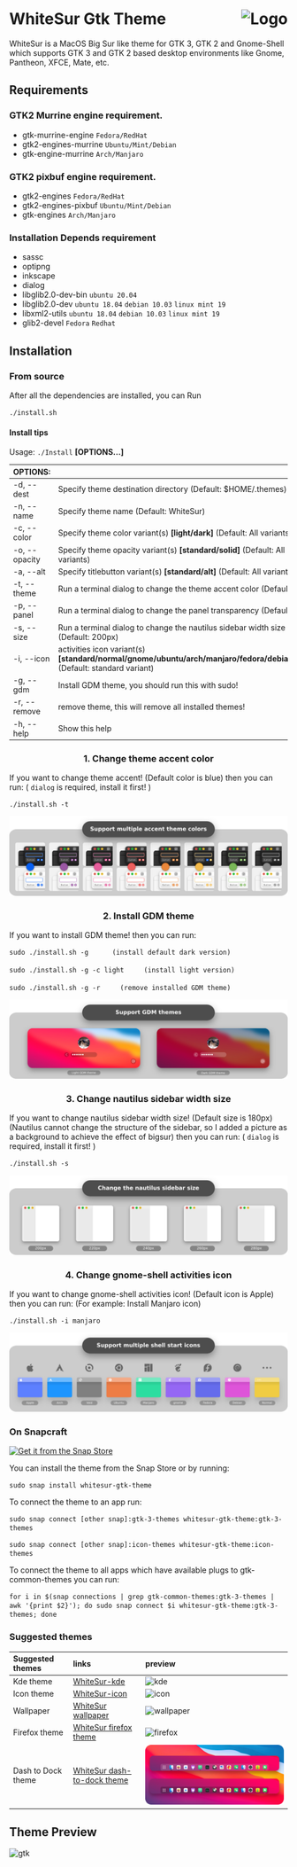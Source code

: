 <img src="https://github.com/vinceliuice/Sierra-gtk-theme/blob/imgs/logo.png" alt="Logo" align="right" /> WhiteSur Gtk Theme
======

WhiteSur is a MacOS Big Sur like theme for GTK 3, GTK 2 and Gnome-Shell which supports GTK 3 and GTK 2 based desktop environments like Gnome, Pantheon, XFCE, Mate, etc.

## Requirements
### GTK2 Murrine engine requirement.

- gtk-murrine-engine  `Fedora/RedHat`
- gtk2-engines-murrine  `Ubuntu/Mint/Debian`
- gtk-engine-murrine  `Arch/Manjaro`

### GTK2 pixbuf engine requirement.

- gtk2-engines  `Fedora/RedHat`
- gtk2-engines-pixbuf  `Ubuntu/Mint/Debian`
- gtk-engines  `Arch/Manjaro`

### Installation Depends requirement

- sassc
- optipng
- inkscape
- dialog
- libglib2.0-dev-bin  `ubuntu 20.04`
- libglib2.0-dev  `ubuntu 18.04` `debian 10.03` `linux mint 19`
- libxml2-utils  `ubuntu 18.04` `debian 10.03` `linux mint 19`
- glib2-devel  `Fedora` `Redhat`

## Installation

### From source

After all the dependencies are installed, you can Run

    ./install.sh

#### Install tips

Usage:  `./Install`  **[OPTIONS...]**

|  OPTIONS:           | |
|:--------------------|:-------------|
|-d, --dest           | Specify theme destination directory (Default: $HOME/.themes)|
|-n, --name           | Specify theme name (Default: WhiteSur)|
|-c, --color          | Specify theme color variant(s) **[light/dark]** (Default: All variants)|
|-o, --opacity        | Specify theme opacity variant(s) **[standard/solid]** (Default: All variants)|
|-a, --alt            | Specify titlebutton variant(s) **[standard/alt]** (Default: All variants)|
|-t, --theme          | Run a terminal dialog to change the theme accent color (Default: blue)|
|-p, --panel          | Run a terminal dialog to change the panel transparency (Default: 85%)|
|-s, --size           | Run a terminal dialog to change the nautilus sidebar width size (Default: 200px)|
|-i, --icon           | activities icon variant(s) **[standard/normal/gnome/ubuntu/arch/manjaro/fedora/debian/void]** (Default: standard variant)|
|-g, --gdm            | Install GDM theme, you should run this with sudo!|
|-r, --remove         | remove theme, this will remove all installed themes!|
|-h, --help           | Show this help|

### <p align="center" > 1. Change theme accent color </p>
If you want to change theme accent! (Default color is blue)
then you can run: ( `dialog` is required, install it first! )

    ./install.sh -t

![1](pictures/install-tip-01.png)

### <p align="center" > 2. Install GDM theme </p>
If you want to install GDM theme!
then you can run:

    sudo ./install.sh -g      (install default dark version)

    sudo ./install.sh -g -c light     (install light version)

    sudo ./install.sh -g -r     (remove installed GDM theme)

![2](pictures/install-tip-02.png)

### <p align="center" > 3. Change nautilus sidebar width size </p>
If you want to change nautilus sidebar width size! (Default size is 180px)
(Nautilus cannot change the structure of the sidebar, so I added a picture as a background to achieve the effect of bigsur)
then you can run: ( `dialog` is required, install it first! )

    ./install.sh -s

![3](pictures/install-tip-03.png)

### <p align="center" > 4. Change gnome-shell activities icon </p>
If you want to change gnome-shell activities icon! (Default icon is Apple)
then you can run: (For example: Install Manjaro icon)

    ./install.sh -i manjaro

![4](pictures/install-tip-04.png)

### On Snapcraft

<a href="https://snapcraft.io/whitesur-gtk-theme">
<img alt="Get it from the Snap Store" src="https://snapcraft.io/static/images/badges/en/snap-store-black.svg" />
</a>

You can install the theme from the Snap Store оr by running:

```
sudo snap install whitesur-gtk-theme
```
To connect the theme to an app run:
```
sudo snap connect [other snap]:gtk-3-themes whitesur-gtk-theme:gtk-3-themes
```
```
sudo snap connect [other snap]:icon-themes whitesur-gtk-theme:icon-themes
```
To connect the theme to all apps which have available plugs to gtk-common-themes you can run:
```
for i in $(snap connections | grep gtk-common-themes:gtk-3-themes | awk '{print $2}'); do sudo snap connect $i whitesur-gtk-theme:gtk-3-themes; done
```

### Suggested themes
|  Suggested themes   | links | preview |
|:--------------------|:-------------|:-------------|
| Kde theme           | [WhiteSur-kde](https://github.com/vinceliuice/WhiteSur-kde)| ![kde](pictures/whitesur-kde-theme.png) |
| Icon theme          | [WhiteSur-icon](https://github.com/vinceliuice/WhiteSur-icon-theme)| ![icon](pictures/whitesur-icon-theme.png) |
| Wallpaper           | [WhiteSur wallpaper](https://github.com/vinceliuice/WhiteSur-kde/tree/master/wallpaper)| ![wallpaper](pictures/whitesur-wallpaper.png) |
| Firefox theme       | [WhiteSur firefox theme](src/other/firefox)| ![firefox](pictures/firefox-theme.png) |
| Dash to Dock theme  | [WhiteSur dash-to-dock theme](src/other/dash-to-dock)| ![firefox](pictures/dash-to-dock.png) |

## Theme Preview
![gtk](pictures/preview-gtk.png)
